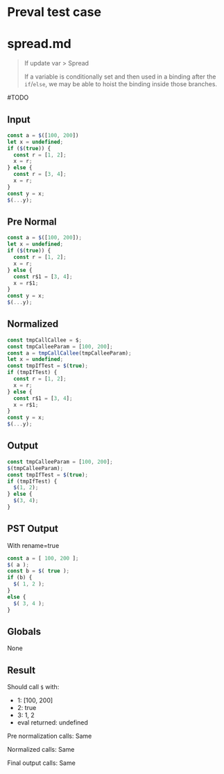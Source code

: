 # Preval test case

# spread.md

> If update var > Spread
>
> If a variable is conditionally set and then used in a binding after the `if`/`else`, we may be able to hoist the binding inside those branches.

#TODO

## Input

`````js filename=intro
const a = $([100, 200])
let x = undefined;
if ($(true)) {
  const r = [1, 2];
  x = r;
} else {
  const r = [3, 4];
  x = r;
}
const y = x;
$(...y);
`````

## Pre Normal

`````js filename=intro
const a = $([100, 200]);
let x = undefined;
if ($(true)) {
  const r = [1, 2];
  x = r;
} else {
  const r$1 = [3, 4];
  x = r$1;
}
const y = x;
$(...y);
`````

## Normalized

`````js filename=intro
const tmpCallCallee = $;
const tmpCalleeParam = [100, 200];
const a = tmpCallCallee(tmpCalleeParam);
let x = undefined;
const tmpIfTest = $(true);
if (tmpIfTest) {
  const r = [1, 2];
  x = r;
} else {
  const r$1 = [3, 4];
  x = r$1;
}
const y = x;
$(...y);
`````

## Output

`````js filename=intro
const tmpCalleeParam = [100, 200];
$(tmpCalleeParam);
const tmpIfTest = $(true);
if (tmpIfTest) {
  $(1, 2);
} else {
  $(3, 4);
}
`````

## PST Output

With rename=true

`````js filename=intro
const a = [ 100, 200 ];
$( a );
const b = $( true );
if (b) {
  $( 1, 2 );
}
else {
  $( 3, 4 );
}
`````

## Globals

None

## Result

Should call `$` with:
 - 1: [100, 200]
 - 2: true
 - 3: 1, 2
 - eval returned: undefined

Pre normalization calls: Same

Normalized calls: Same

Final output calls: Same
